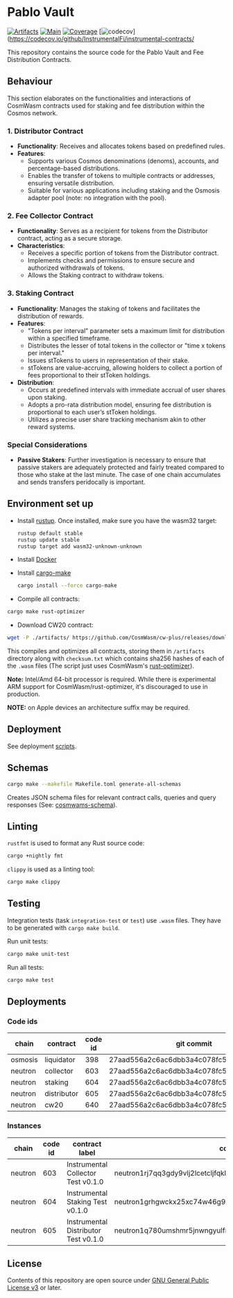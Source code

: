 # Pablo Vault

[![Artifacts](https://github.com/InstrumentalFi/instrumental-contracts//actions/workflows/artifacts.yml/badge.svg)](https://github.com/InstrumentalFi/instrumental-contracts/actions/workflows/artifacts.yml)
[![Main](https://github.com/InstrumentalFi/instrumental-contracts/actions/workflows/main.yml/badge.svg)](https://github.com/InstrumentalFi/instrumental-contracts/actions/workflows/main.yml)
[![Coverage](https://github.com/InstrumentalFi/instrumental-contracts/actions/workflows/coverage.yml/badge.svg)](https://github.com/InstrumentalFi/instrumental-contracts/actions/workflows/coverage.yml)
[![codecov](https://codecov.io/github/InstrumentalFi/instrumental-contracts/branch/main/graph/badge.svg?token=dH6ikLs46M)](https://codecov.io/github/InstrumentalFi/instrumental-contracts/

This repository contains the source code for the Pablo Vault and Fee
Distribution Contracts.

## Behaviour

This section elaborates on the functionalities and interactions of CosmWasm
contracts used for staking and fee distribution within the Cosmos network.

### 1. Distributor Contract

- **Functionality**: Receives and allocates tokens based on predefined rules.
- **Features**:
  - Supports various Cosmos denominations (denoms), accounts, and
    percentage-based distributions.
  - Enables the transfer of tokens to multiple contracts or addresses, ensuring
    versatile distribution.
  - Suitable for various applications including staking and the Osmosis adapter
    pool (note: no integration with the pool).

### 2. Fee Collector Contract

- **Functionality**: Serves as a recipient for tokens from the Distributor
  contract, acting as a secure storage.
- **Characteristics**:
  - Receives a specific portion of tokens from the Distributor contract.
  - Implements checks and permissions to ensure secure and authorized
    withdrawals of tokens.
  - Allows the Staking contract to withdraw tokens.

### 3. Staking Contract

- **Functionality**: Manages the staking of tokens and facilitates the
  distribution of rewards.
- **Features**:
  - "Tokens per interval" parameter sets a maximum limit for distribution within
    a specified timeframe.
  - Distributes the lesser of total tokens in the collector or "time x tokens
    per interval."
  - Issues stTokens to users in representation of their stake.
  - stTokens are value-accruing, allowing holders to collect a portion of fees
    proportional to their stToken holdings.
- **Distribution**:
  - Occurs at predefined intervals with immediate accrual of user shares upon
    staking.
  - Adopts a pro-rata distribution model, ensuring fee distribution is
    proportional to each user’s stToken holdings.
  - Utilizes a precise user share tracking mechanism akin to other reward
    systems.

### Special Considerations

- **Passive Stakers**: Further investigation is necessary to ensure that passive
  stakers are adequately protected and fairly treated compared to those who
  stake at the last minute. The case of one chain accumulates and sends
  transfers peridocally is important.

## Environment set up

- Install [rustup][4]. Once installed, make sure you have the wasm32 target:

  ```bash
  rustup default stable
  rustup update stable
  rustup target add wasm32-unknown-unknown
  ```

- Install [Docker][6]

- Install [cargo-make][5]

  ```bash
  cargo install --force cargo-make
  ```

- Compile all contracts:

```bash
cargo make rust-optimizer
```

- Download CW20 contract:

```bash
wget -P ./artifacts/ https://github.com/CosmWasm/cw-plus/releases/download/v1.1.0/cw20_base.wasm
```

This compiles and optimizes all contracts, storing them in `/artifacts`
directory along with `checksum.txt` which contains sha256 hashes of each of the
`.wasm` files (The script just uses CosmWasm's [rust-optimizer][9]).

**Note:** Intel/Amd 64-bit processor is required. While there is experimental
ARM support for CosmWasm/rust-optimizer, it's discouraged to use in production.

**NOTE:** on Apple devices an architecture suffix may be required.

## Deployment

See deployment [scripts](./scripts/README.md).

## Schemas

```bash
cargo make --makefile Makefile.toml generate-all-schemas
```

Creates JSON schema files for relevant contract calls, queries and query
responses (See: [cosmwams-schema][10]).

## Linting

`rustfmt` is used to format any Rust source code:

```bash
cargo +nightly fmt
```

`clippy` is used as a linting tool:

```bash
cargo make clippy
```

## Testing

Integration tests (task `integration-test` or `test`) use `.wasm` files. They
have to be generated with `cargo make build`.

Run unit tests:

```bash
cargo make unit-test
```

Run all tests:

```bash
cargo make test
```

## Deployments

### Code ids

| chain   | contract    | code id | git commit                               | store tx                                                                                                                                                                         |
| ------- | ----------- | ------- | ---------------------------------------- | -------------------------------------------------------------------------------------------------------------------------------------------------------------------------------- |
| osmosis | liquidator  | 398     | 27aad556a2c6ac6dbb3a4c078fc523982c2b02dc | [9734C67B5E046BA7AE57D566BFB8FCD7611C842A1D4063CA03D81D4636670C12](https://celatone.osmosis.zone/osmosis-1/txs/9734C67B5E046BA7AE57D566BFB8FCD7611C842A1D4063CA03D81D4636670C12) |
| neutron | collector   | 603     | 27aad556a2c6ac6dbb3a4c078fc523982c2b02dc | [D2CDBB27AC03976D239852E01ED43CEB5100574AA4192677E64AC1E4248515A8](https://neutron.celat.one/neutron-1/txs/D2CDBB27AC03976D239852E01ED43CEB5100574AA4192677E64AC1E4248515A8)     |
| neutron | staking     | 604     | 27aad556a2c6ac6dbb3a4c078fc523982c2b02dc | [6DA9CAC7377E8D9EBD567E2372A79D8AAD2354D31871586E6AC2927F4E238B95](https://neutron.celat.one/neutron-1/txs/6DA9CAC7377E8D9EBD567E2372A79D8AAD2354D31871586E6AC2927F4E238B95)     |
| neutron | distributor | 605     | 27aad556a2c6ac6dbb3a4c078fc523982c2b02dc | [FD8A8BA705181B0FFD351B27AEE8DA405D844F972EF67535C5BD7595205D3051](https://neutron.celat.one/neutron-1/txs/FD8A8BA705181B0FFD351B27AEE8DA405D844F972EF67535C5BD7595205D3051)     |
| neutron | cw20        | 640     | 27aad556a2c6ac6dbb3a4c078fc523982c2b02dc | [29136027A18998DBE7919040C5D79CA5B6F4D66FBD2D5C877E36C8DFEADA7DF9](https://neutron.celat.one/neutron-1/txs/29136027A18998DBE7919040C5D79CA5B6F4D66FBD2D5C877E36C8DFEADA7DF9)     |

### Instances

| chain   | code id | contract label                       | contract address                                                   | instantiate tx                                                                                                                                                               |
| ------- | ------- | ------------------------------------ | ------------------------------------------------------------------ | ---------------------------------------------------------------------------------------------------------------------------------------------------------------------------- |
| neutron | 603     | Instrumental Collector Test v0.1.0   | neutron1rj7qq3gdy9vlj2lcetcljfqkl0we4wyy0v39008j46dgkntcy08sd6973f | [CDA0E3D8804F568C6C62A57C50D72DB472C83CCCC97C533BAF098D764134344C](https://neutron.celat.one/neutron-1/txs/CDA0E3D8804F568C6C62A57C50D72DB472C83CCCC97C533BAF098D764134344C) |
| neutron | 604     | Instrumental Staking Test v0.1.0     | neutron1grhgwckx25xc74w46g9px02d6puwf89ecaet04c8jq6jd7r4hycq06pcqf | [0519C8CAFB144BB9572CC34F3D2AA6347E6D9218CA99EEFFE8EB66C13A90ECEB](https://neutron.celat.one/neutron-1/txs/0519C8CAFB144BB9572CC34F3D2AA6347E6D9218CA99EEFFE8EB66C13A90ECEB) |
| neutron | 605     | Instrumental Distributor Test v0.1.0 | neutron1q780umshmr5jnwngyulfnyds6tymdwxpxhadl4w2nugk3826n70sd4res8 | [F90C7BC588703759FDC5990114AFB672A4ED5DDC9EC58F2C56ADBFD77C78F356](https://neutron.celat.one/neutron-1/txs/F90C7BC588703759FDC5990114AFB672A4ED5DDC9EC58F2C56ADBFD77C78F356) |

## License

Contents of this repository are open source under
[GNU General Public License v3](./LICENSE) or later.

[4]: https://rustup.rs/
[5]: https://github.com/sagiegurari/cargo-make
[6]: https://docs.docker.com/get-docker/
[7]: https://github.com/nvm-sh/nvm
[8]: https://classic.yarnpkg.com/lang/en/docs/install/#mac-stable
[9]: https://github.com/CosmWasm/rust-optimizer
[10]: https://github.com/CosmWasm/cosmwasm/tree/main/packages/schema
